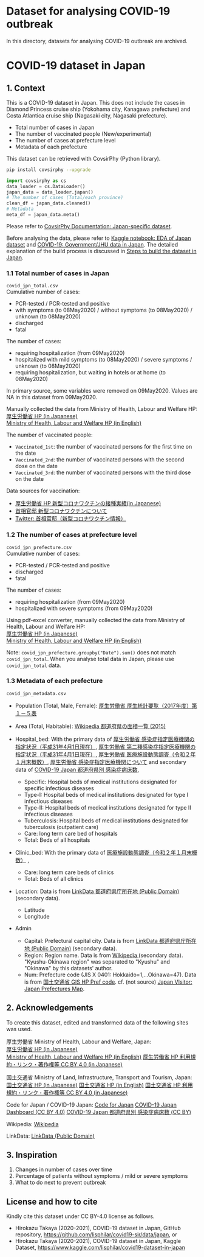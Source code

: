 # Dataset for analysing COVID-19 outbreak

In this directory, datasets for analysing COVID-19 outbreak are archived.

# COVID-19 dataset in Japan

## 1. Context

This is a COVID-19 dataset in Japan.  This does not include the cases in Diamond Princess cruise ship (Yokohama city, Kanagawa prefecture) and Costa Atlantica cruise ship (Nagasaki city, Nagasaki prefecture).

- Total number of cases in Japan
- The number of vaccinated people (New/experimental)
- The number of cases at prefecture level
- Metadata of each prefecture

This dataset can be retrieved with CovsirPhy (Python library).

```bash
pip install covsirphy --upgrade
```

```Python
import covsirphy as cs
data_loader = cs.DataLoader()
japan_data = data_loader.japan()
# The number of cases (Total/each province)
clean_df = japan_data.cleaned()
# Metadata
meta_df = japan_data.meta()
```

Please refer to [CovsirPhy Documentation: Japan-specific dataset](https://lisphilar.github.io/covid19-sir/usage_dataset.html#Japan-specific-dataset).


Before analysing the data, please refer to [Kaggle notebook: EDA of Japan dataset](https://www.kaggle.com/lisphilar/eda-of-japan-dataset) and [COVID-19: Government/JHU data in Japan](https://www.kaggle.com/lisphilar/covid-19-government-jhu-data-in-japan).
The detailed explanation of the build process is discussed in [Steps to build the dataset in Japan](https://www.kaggle.com/lisphilar/covid19-dataset-in-japan/discussion/148766).

### 1.1 Total number of cases in Japan

`covid_jpn_total.csv`  
Cumulative number of cases:

- PCR-tested / PCR-tested and positive
- with symptoms (to 08May2020) / without symptoms (to 08May2020) / unknown (to 08May2020) 
- discharged
- fatal

The number of cases:

- requiring hospitalization (from 09May2020)
- hospitalized with mild symptoms (to 08May2020)  / severe symptoms / unknown (to 08May2020) 
- requiring hospitalization, but waiting in hotels or at home (to 08May2020)

In primary source, some variables were removed on 09May2020. Values are NA in this dataset from 09May2020.

Manually collected the data from Ministry of Health, Labour and Welfare HP:  
[厚生労働省 HP (in Japanese)](https://www.mhlw.go.jp/)  
[Ministry of Health, Labour and Welfare HP (in English)](https://www.mhlw.go.jp/english/)

The number of vaccinated people:

- `Vaccinated_1st`: the number of vaccinated persons for the first time on the date
- `Vaccinated_2nd`: the number of vaccinated persons with the second dose on the date
- `Vaccinated_3rd`: the number of vaccinated persons with the third dose on the date

Data sources for vaccination:

- [厚生労働省 HP 新型コロナワクチンの接種実績(in Japanese)](https://www.mhlw.go.jp/stf/seisakunitsuite/bunya/vaccine_sesshujisseki.html)
- [首相官邸 新型コロナワクチンについて](https://www.kantei.go.jp/jp/headline/kansensho/vaccine.html)
- [Twitter: 首相官邸（新型コロナワクチン情報）](https://twitter.com/kantei_vaccine)

### 1.2 The number of cases at prefecture level

`covid_jpn_prefecture.csv`  
Cumulative number of cases:

- PCR-tested / PCR-tested and positive
- discharged
- fatal

The number of cases:

- requiring hospitalization (from 09May2020)
- hospitalized with severe symptoms (from 09May2020)

Using pdf-excel converter, manually collected the data from Ministry of Health, Labour and Welfare HP:  
[厚生労働省 HP (in Japanese)](https://www.mhlw.go.jp/)  
[Ministry of Health, Labour and Welfare HP (in English)](https://www.mhlw.go.jp/english/)

Note:
`covid_jpn_prefecture.groupby("Date").sum()` does not match `covid_jpn_total`.
When you analyse total data in Japan, please use `covid_jpn_total` data.

### 1.3 Metadata of each prefecture

`covid_jpn_metadata.csv`  

- Population (Total, Male, Female): [厚生労働省 厚生統計要覧（2017年度）第１－５表](https://www.mhlw.go.jp/toukei/youran/indexyk_1_1.html) 
- Area (Total, Habitable): [Wikipedia 都道府県の面積一覧 (2015)](https://ja.wikipedia.org/wiki/%E9%83%BD%E9%81%93%E5%BA%9C%E7%9C%8C%E3%81%AE%E9%9D%A2%E7%A9%8D%E4%B8%80%E8%A6%A7#cite_note-2)

- Hospital_bed:
With the primary data of [厚生労働省 感染症指定医療機関の指定状況（平成31年4月1日現在）](https://www.mhlw.go.jp/bunya/kenkou/kekkaku-kansenshou15/02-02.html), [厚生労働省 第二種感染症指定医療機関の指定状況（平成31年4月1日現在）](https://www.mhlw.go.jp/bunya/kenkou/kekkaku-kansenshou15/02-02-01.html), [厚生労働省 医療施設動態調査（令和２年１月末概数）](https://www.mhlw.go.jp/toukei/saikin/hw/iryosd/m20/is2001.html), [厚生労働省 感染症指定医療機関について](https://www.mhlw.go.jp/bunya/kenkou/kekkaku-kansenshou19/dl/20140811_01.pdf) and secondary data of [COVID-19 Japan 都道府県別 感染症病床数](https://code4sabae.github.io/bedforinfection/),

    - Specific: Hospital beds of medical institutions designated for specific infectious diseases
    - Type-I: Hospital beds of medical institutions designated for type I infectious diseases
    - Type-II: Hospital beds of medical institutions designated for type II infectious diseases
    - Tuberculosis: Hospital beds of medical institutions designated for tuberculosis (outpatient care)
    - Care: long term care bed of hospitals
    - Total: Beds of all hospitals

- Clinic_bed:
With the primary data of [医療施設動態調査（令和２年１月末概数）](https://www.mhlw.go.jp/toukei/saikin/hw/iryosd/m20/is2001.html) ,

    - Care: long term care beds of clinics
    - Total: Beds of all clinics

- Location: Data is from  [LinkData 都道府県庁所在地 (Public Domain)](http://linkdata.org/work/rdf1s8i) (secondary data).

    - Latitude
    - Longitude

- Admin

    - Capital: Prefectural capital city. Data is from  [LinkData 都道府県庁所在地 (Public Domain)](http://linkdata.org/work/rdf1s8i) (secondary data).
    - Region: Region name. Data is from [WIkipedia ](https://ja.wikipedia.org/wiki/%E6%97%A5%E6%9C%AC%E3%81%AE%E5%9C%B0%E5%9F%37F) (secondary data). "Kyushu-Okinawa region" was separated to "Kyushu" and "Okinawa" by this datasets' author.
    - Num: Prefecture code (JIS X 0401: Hokkaido=1,...Okinawa=47). Data is from [国土交通省 GIS HP Pref code](http://nlftp.mlit.go.jp/ksj/gml/codelist/PrefCd.html). cf. (not source) [Japan VIsitor: Japan Prefectures Map](https://www.japanvisitor.com/japan-travel/prefectures-map).

## 2. Acknowledgements

To create this dataset,  edited and transformed data of the following sites was used.

厚生労働省 Ministry of Health, Labour and Welfare, Japan:  
[厚生労働省 HP (in Japanese)](https://www.mhlw.go.jp/)  
[Ministry of Health, Labour and Welfare HP (in English)](https://www.mhlw.go.jp/english/)
[厚生労働省 HP 利用規約・リンク・著作権等 CC BY  4.0 (in Japanese)](https://www.mhlw.go.jp/chosakuken/index.html)

国土交通省 Ministry of Land, Infrastructure, Transport and Tourism, Japan:
[国土交通省 HP (in Japanese)](http://www.mlit.go.jp/)
[国土交通省 HP (in English)](http://www.mlit.go.jp/en/)
[国土交通省 HP 利用規約・リンク・著作権等 CC BY  4.0 (in Japanese)](http://www.mlit.go.jp/link.html)

Code for Japan / COVID-19 Japan:
[Code for Japan](https://www.code4japan.org/)
[COVID-19 Japan Dashboard (CC BY 4.0)](https://www.stopcovid19.jp/)
[COVID-19 Japan 都道府県別 感染症病床数 (CC BY)](https://code4sabae.github.io/bedforinfection/)

Wikipedia:
[Wikipedia](https://ja.wikipedia.org/wiki/)

LinkData:
[LinkData (Public Domain)](http://linkdata.org/)

## 3. Inspiration

1. Changes in number of cases over time
2. Percentage of patients without symptoms / mild or severe symptoms
3. What to do next to prevent outbreak

## License and how to cite

Kindly cite this dataset under CC BY-4.0 license as follows.
- Hirokazu Takaya (2020-2021), COVID-19 dataset in Japan, GitHub repository, https://github.com/lisphilar/covid19-sir/data/japan, or
- Hirokazu Takaya (2020-2021), COVID-19 dataset in Japan, Kaggle Dataset, https://www.kaggle.com/lisphilar/covid19-dataset-in-japan
